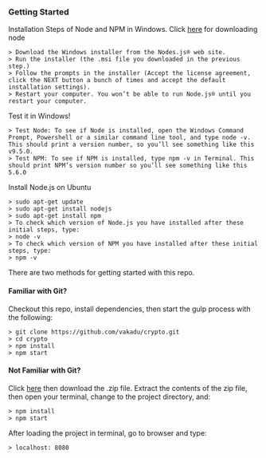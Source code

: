 ### Getting Started

Installation Steps of Node and NPM in Windows.
Click [here](https://nodejs.org/en/) for downloading node

```
> Download the Windows installer from the Nodes.js® web site.
> Run the installer (the .msi file you downloaded in the previous step.)
> Follow the prompts in the installer (Accept the license agreement, click the NEXT button a bunch of times and accept the default installation settings).
> Restart your computer. You won’t be able to run Node.js® until you restart your computer.
```

Test it in Windows!
```
> Test Node: To see if Node is installed, open the Windows Command Prompt, Powershell or a similar command line tool, and type node -v. This should print a version number, so you’ll see something like this v9.5.0.
> Test NPM: To see if NPM is installed, type npm -v in Terminal. This should print NPM’s version number so you’ll see something like this 5.6.0
```

Install Node.js on Ubuntu
```
> sudo apt-get update
> sudo apt-get install nodejs
> sudo apt-get install npm
> To check which version of Node.js you have installed after these initial steps, type:
> node -v
> To check which version of NPM you have installed after these initial steps, type:
> npm -v
```

There are two methods for getting started with this repo.

#### Familiar with Git?
Checkout this repo, install dependencies, then start the gulp process with the following:

```
> git clone https://github.com/vakadu/crypto.git
> cd crypto
> npm install
> npm start
```

#### Not Familiar with Git?
Click [here](https://github.com/vakadu/crypto/archive/master.zip) then download the .zip file.  Extract the contents of the zip file, then open your terminal, change to the project directory, and:

```
> npm install
> npm start
```
After loading the project in terminal, go to browser and type:

```
> localhost: 8080
```
